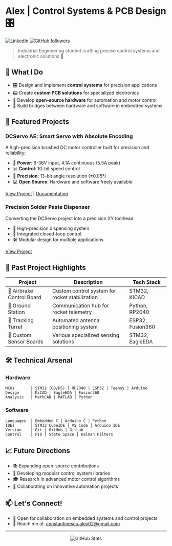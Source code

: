 # Alex | Control Systems & PCB Design 🎛️

[![LinkedIn](https://img.shields.io/badge/LinkedIn-Connect-blue.svg?style=flat-square&logo=linkedin)](https://www.linkedin.com/in/alex-constantinescu-03856316a/)
[![GitHub followers](https://img.shields.io/github/followers/Alex-C-EE?label=Follow&style=flat-square&logo=github)](https://github.com/Alex-C-EE?tab=followers)

> Industrial Engineering student crafting precise control systems and electronic solutions 🔧

## 🎯 What I Do

- 🎛️ Design and implement **control systems** for precision applications
- 📟 Create **custom PCB solutions** for specialized electronics
- 🔧 Develop **open-source hardware** for automation and motor control
- 🤖 Build bridges between hardware and software in embedded systems

## 🚀 Featured Projects

### DCServo AE: Smart Servo with Absolute Encoding

A high-precision brushed DC motor controller built for precision and reliability:
- 🔋 **Power**: 6-36V input, 4.1A continuous (5.5A peak)
- 📊 **Control**: 10-bit speed control
- 🎯 **Precision**: 13-bit angle resolution (±0.05°)
- 💻 **Open Source**: Hardware and software freely available

[View Project](https://github.com/Alex-C-EE/dcservo-ae) | [Documentation](https://github.com/Alex-C-EE/dcservo-ae/wiki)

### Precision Solder Paste Dispenser


Converting the DCServo project into a precision XY toolhead:
- 🎯 High-precision dispensing system
- 🔄 Integrated closed-loop control
- 🛠️ Modular design for multiple applications

[View Project](https://github.com/Alex-C-EE/SolderPlotter)

## 💼 Past Project Highlights

| Project | Description | Tech Stack |
|---------|-------------|------------|
| 🚀 Airbrake Control Board | Custom control system for rocket stabilization | STM32, KiCAD |
| 📡 Ground Station | Communication hub for rocket telemetry | Python, RP2040 |
| 🎯 Tracking Turret | Automated antenna positioning system | ESP32, Fusion360 |
| 🔌 Custom Sensor Boards | Various specialized sensing solutions | STM32, EagleEDA |

## 🛠️ Technical Arsenal

### Hardware
```
MCUs       │ STM32 (G0/H5) │ RP2040 │ ESP32 │ Teensy │ Arduino
Design     │ KiCAD │ EagleEDA │ Fusion360
Analysis   │ MathCAD │ MATLAB │ Python
```

### Software
```
Languages  │ Embedded C │ Arduino C │ Python
IDEs       │ STM32 CubeIDE │ VS Code │ Arduino IDE
Version    │ Git │ GitHub │ GitLab
Control    │ PID │ State Space │ Kalman Filters
```

## 📈 Future Directions

- 📚 Expanding open-source contributions
- 🔧 Developing modular control system libraries
- 🎓 Research in advanced motor control algorithms
- 🤝 Collaborating on innovative automation projects

## 📫 Let's Connect!

- 💼 Open for collaboration on embedded systems and control projects
- 📧 Reach me at: [constantinescu.alex02@gmail.com](mailto:constantinescu.alex02@gmail.com)

---
<div align="center">

![GitHub Stats](https://github-readme-stats.vercel.app/api?username=Alex-C-EE&show_icons=true&theme=dark)

</div>
